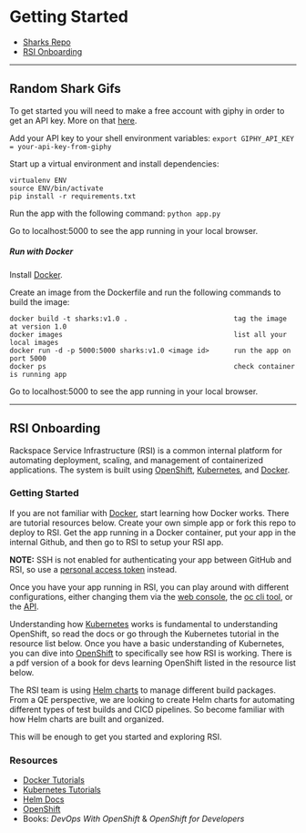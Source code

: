 # Getting Started
- [Sharks Repo](#random-shark-gifs)
- [RSI Onboarding](#rsi-onboarding)

***

## Random Shark Gifs
To get started you will need to make a free account with giphy in order to get an API key. More on that [here](https://developers.giphy.com/docs/).

Add your API key to your shell environment variables: 
`export GIPHY_API_KEY = your-api-key-from-giphy`

Start up a virtual environment and install dependencies:
```
virtualenv ENV
source ENV/bin/activate
pip install -r requirements.txt
```

Run the app with the following command:
`python app.py`

Go to localhost:5000 to see the app running in your local browser.

##### Run with Docker
Install [Docker](https://docs.docker.com/engine/installation/).

Create an image from the Dockerfile and run the following commands to build the image:
```
docker build -t sharks:v1.0 .                          tag the image at version 1.0
docker images                                          list all your local images
docker run -d -p 5000:5000 sharks:v1.0 <image id>      run the app on port 5000
docker ps                                              check container is running app
```

Go to localhost:5000 to see the app running in your local browser.

***

## RSI Onboarding
Rackspace Service Infrastructure (RSI) is a common internal platform for automating deployment, scaling, and management of containerized applications. The system is built using [OpenShift](https://docs.openshift.org/latest/welcome/index.html), [Kubernetes](https://kubernetes.io/docs/home/), and [Docker](https://docs.docker.com/).

### Getting Started
If you are not familiar with [Docker](https://docs.docker.com/), start learning how Docker works. There are tutorial resources below. Create your own simple app or fork this repo to deploy to RSI. Get the app running in a Docker container, put your app in the internal Github, and then go to RSI to setup your RSI app.

**NOTE:** SSH is not enabled for authenticating your app between GitHub and RSI, so use a [personal access token](https://github.com/blog/1509-personal-api-tokens) instead.

Once you have your app running in RSI, you can play around with different configurations, either changing them via the [web console](https://docs.openshift.org/latest/getting_started/developers_console.html#getting-started-developers-console), the [oc cli tool](https://docs.openshift.org/latest/getting_started/developers_cli.html), or the [API](https://docs.openshift.org/latest/rest_api/index.html).

Understanding how [Kubernetes](https://github.com/kubernetes) works is fundamental to understanding OpenShift, so read the docs or go through the Kubernetes tutorial in the resource list below. Once you have a basic understanding of Kubernetes, you can dive into [OpenShift](https://docs.openshift.org/latest/getting_started/index.html) to specifically see how RSI is working. There is a pdf version of a book for devs learning OpenShift listed in the resource list below.

The RSI team is using [Helm charts](https://docs.helm.sh/developing_charts/) to manage different build packages. From a QE perspective, we are looking to create Helm charts for automating different types of test builds and CICD pipelines. So become familiar with how Helm charts are built and organized.

This will be enough to get you started and exploring RSI.

### Resources
- [Docker Tutorials](https://www.youtube.com/playlist?list=PLkA60AVN3hh_6cAz8TUGtkYbJSL2bdZ4h)
- [Kubernetes Tutorials](https://kubernetes.io/docs/tutorials/kubernetes-basics/)
- [Helm Docs](https://docs.helm.sh/using_helm/#quickstart-guide)
- [OpenShift](https://docs.openshift.org/latest/getting_started/index.html)
- Books: _DevOps With OpenShift_ & _OpenShift for Developers_
